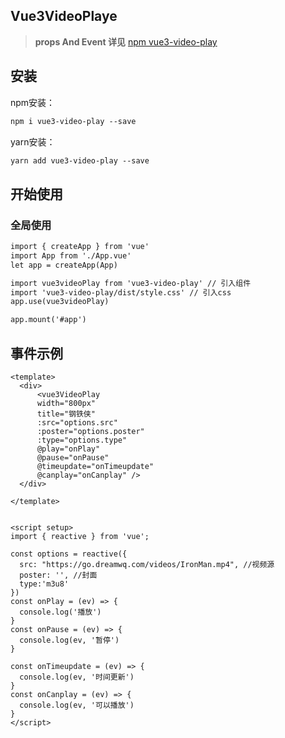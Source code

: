 ## Vue3VideoPlaye

> **props  And Event 详见** [npm vue3-video-play](https://www.npmjs.com/package/vue3-video-play/v/1.3.1-beta.1)

## 安装

npm安装：

```txt
npm i vue3-video-play --save
```

yarn安装：

```txt
yarn add vue3-video-play --save
```



## 开始使用

### 全局使用

```txt
import { createApp } from 'vue'
import App from './App.vue'
let app = createApp(App)

import vue3videoPlay from 'vue3-video-play' // 引入组件
import 'vue3-video-play/dist/style.css' // 引入css
app.use(vue3videoPlay)

app.mount('#app') 
```





## 事件示例

```vue
<template>
  <div>
      <vue3VideoPlay 
      width="800px"
      title="钢铁侠"
      :src="options.src"
      :poster="options.poster"
      :type="options.type"
      @play="onPlay"
      @pause="onPause" 
      @timeupdate="onTimeupdate" 
      @canplay="onCanplay" />
  </div>

</template>


<script setup>
import { reactive } from 'vue';

const options = reactive({
  src: "https://go.dreamwq.com/videos/IronMan.mp4", //视频源
  poster: '', //封面
  type:'m3u8'
})
const onPlay = (ev) => {
  console.log('播放')
}
const onPause = (ev) => {
  console.log(ev, '暂停')
}

const onTimeupdate = (ev) => {
  console.log(ev, '时间更新')
}
const onCanplay = (ev) => {
  console.log(ev, '可以播放')
}
</script>
```
